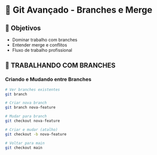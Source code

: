 # 🔧 Git Avançado - Branches e Merge

## 🎯 Objetivos
- Dominar trabalho com branches
- Entender merge e conflitos
- Fluxo de trabalho profissional

## 🌿 TRABALHANDO COM BRANCHES

### Criando e Mudando entre Branches
```bash
# Ver branches existentes
git branch

# Criar nova branch
git branch nova-feature

# Mudar para branch
git checkout nova-feature

# Criar e mudar (atalho)
git checkout -b nova-feature

# Voltar para main
git checkout main